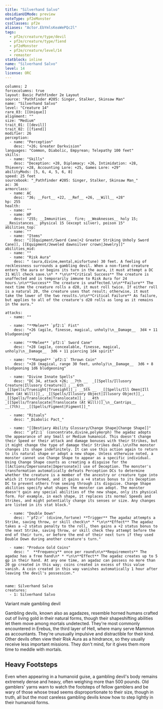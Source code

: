 ```yaml
---
title: "Silverhand Salvo"
obsidianUIMode: preview
noteType: pf2eMonster
cssClasses: pf2e
aliases: "Actor.EbYmlsKeaWePQc2l" 
tags:
  - pf2e/creature/type/devil
  - pf2e/creature/type/fiend
  - pf2eMonster
  - pf2e/creature/level/14
  - remaster
statblock: inline
name: "Silverhand Salvo"
level: 14
license: ORC
---
```


```statblock
columns: 2
forcecolumns: true
layout: Basic Pathfinder 2e Layout
source: "Pathfinder #205: Singer, Stalker, Skinsaw Man"
name: "Silverhand Salvo"
level: "Creature 14"
rare_03: [[Unique]]
alignment: ""
size: "Medium"
trait_01: [[devil]]
trait_02: [[fiend]]
modifier: 26
perception:
  - name: "Perception"
    desc: "+26; Greater Darkvision"
languages: "Common, Diabolic, Empyrean; Telepathy 100 feet"
skills:
  - name: "Skills"
    desc: "Deception: +28, Diplomacy: +26, Intimidation: +28, Thievery: +28, Accounting Lore: +25, Games Lore: +29"
abilityMods: [5, 6, 4, 5, 6, 8]
speed: 25 feet
sourcebook: "_Pathfinder #205: Singer, Stalker, Skinsaw Man_"
ac: 36
armorclass:
  - name: AC
    desc: "36; __Fort__ +22, __Ref__ +26, __Will__ +28"
hp: 255
health:
  - name: ""
  - name: HP
    desc: "255; __Immunities__  fire; __Weaknesses__ holy 15; __Resistances__ physical 15 (except silver), poison 15"
abilities_top:
  - name: ""
  - name: "Items"
    desc: "[[Equipment/Sword Cane|+2 Greater Striking Unholy Sword Cane]], [[Equipment/Jeweled dawnsilver crown|Jewelry]]"
abilities_mid:
  - name: ""
  - name: "Risk Aura"
    desc: " (aura,divine,mental,misfortune) 30 feet. A feeling of recklessness surrounds a gambling devil. When a non-fiend creature enters the aura or begins its turn in the aura, it must attempt a DC 31 Will check save.\n* * *\n\n**Critical Success** The creature is unaffected and is temporarily immune to Risk Aura for 24 hours.\n\n**Success** The creature is unaffected.\n\n**Failure** The next time the creature rolls a d20, it must roll twice. If either roll is a natural 20, the creature uses that result; otherwise, it must take the lower of the two results.\n\n**Critical Failure** As failure, but applies to all of the creature's d20 rolls as long as it remains in the aura."

attacks:
  - name: ""

  - name: "**Melee** `pf2:1` Fist"
    desc: "+26 (agile, finesse, magical, unholy)\n__Damage__  3d4 + 11 bludgeoning"

  - name: "**Melee** `pf2:1` Sword Cane"
    desc: "+28 (agile, concealable, finesse, magical, unholy)\n__Damage__  3d6 + 11 piercing 1d4 spirit"

  - name: "**Ranged** `pf2:1` Thrown Coin"
    desc: "+28 (magical, range 30 feet, unholy)\n__Damage__  3d6 + 8 bludgeoning 1d6 bludgeoning"

  - name: "Divine Innate Spells"
    desc: "DC 34, attack +26; __7th __  _[[Spells/Illusory Creature|Illusory Creature]]_; __6th __  _[[Spells/Truesight|Truesight]]_; __5th __  _[[Spells/Ill Omen|Ill Omen (At Will)]]_, _[[Spells/Illusory Object|Illusory Object]]_, _[[Spells/Translocate|Translocate]]_; __4th __  _[[Spells/Translocate|Translocate (At Will)]]_\n__Cantrips__  __(7th)__ _[[Spells/Figment|Figment]]_"

  - name: "Rituals"
    desc: "_Diabolic Pact_"

  - name: "[[Bestiary Ability Glossary/Change Shape|Change Shape]]"
    desc: "`pf2:1` (concentrate,divine,polymorph) The agadaz adopts the appearance of any Small or Medium humanoid. This doesn't change their Speed or their attack and damage bonuses with their Strikes, but it might change the type of damage their Strikes deal.\n\nThe monster changes its shape indefinitely. It can use this action again to return to its natural shape or adopt a new shape. Unless otherwise noted, a monster cannot use Change Shape to appear as a specific individual. Using Change Shape counts as creating a disguise for the [[Actions/Impersonate|Impersonate]] use of Deception. The monster's transformation automatically defeats Perception DCs to determine whether the creature is a member of the ancestry or creature type into which it transformed, and it gains a +4 status bonus to its Deception DC to prevent others from seeing through its disguise. Change Shape abilities specify what shapes the monster can adopt. The monster doesn't gain any special abilities of the new shape, only its physical form. For example, in each shape, it replaces its normal Speeds and Strikes, and might potentially change its senses or size. Any changes are listed in its stat block."

  - name: "Double Down"
    desc: "`pf2:r` (divine,fortune) **Trigger** The agadaz attempts a Strike, saving throw, or skill check\n* * *\n\n**Effect** The agadaz takes a –2 status penalty to the roll, then gains a +2 status bonus to the next Strike, saving throw, or skill check they attempt before the end of their turn, or before the end of their next turn if they used Double Down during another creature's turn."

  - name: "Produce Gold Coins"
    desc: "  **Frequency** once per round\n\n**Requirements** The agadaz has a free hand\n* * *\n\n**Effect** The agadaz creates up to 5 gp in their hand. At any one time, an agadaz can possess no more than 20 gp created in this way; coins created in excess of this value vanish. A coin created in this way vanishes automatically 1 hour after leaving the devil's possession."
 
```

```encounter-table
name: Silverhand Salvo
creatures:
  - 1: Silverhand Salvo
```


Variant male gambling devil

Gambling devils, known also as agadazes, resemble horned humans crafted out of living gold in their natural forms, though their shapeshifting abilities let them move among mortals undetected. They're most commonly encountered in Erebus, the third layer of Hell, where many serve Mammon as accountants. They're unusually impulsive and distractible for their kind. Other devils often view their Risk Aura as a hindrance, so they usually receive less important missions. They don't mind, for it gives them more time to meddle with mortals.

## Heavy Footsteps

Even when appearing in a humanoid guise, a gambling devil's body remains extremely dense and heavy, often weighing more than 500 pounds. Old gamblers' yarns warn to watch the footsteps of fellow gamblers and be wary of those whose tread seems disproportionate to their size, though in truth, all but the most careless gambling devils know how to step lightly in their humanoid forms.
